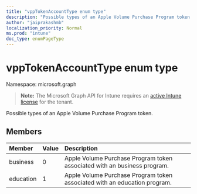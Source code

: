 ```yaml
---
title: "vppTokenAccountType enum type"
description: "Possible types of an Apple Volume Purchase Program token."
author: "jaiprakashmb"
localization_priority: Normal
ms.prod: "intune"
doc_type: enumPageType
---
```


# vppTokenAccountType enum type

Namespace: microsoft.graph

> **Note:** The Microsoft Graph API for Intune requires an [active Intune license](https://go.microsoft.com/fwlink/?linkid=839381) for the tenant.

Possible types of an Apple Volume Purchase Program token.

## Members
|Member|Value|Description|
|:---|:---|:---|
|business|0|Apple Volume Purchase Program token associated with an business program.|
|education|1|Apple Volume Purchase Program token associated with an education program.|
